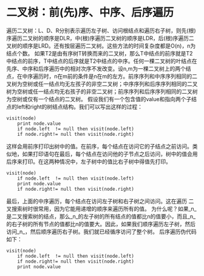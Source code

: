 # 二叉树：前(先)序、中序、后序遍历
遍历二叉树：L、D、R分别表示遍历左子树、访问根结点和遍历右子树，则先(根)序遍历二叉树的顺序是DLR，中(根)序遍历二叉树的顺序是LDR，后(根)序遍历二叉树的顺序是LRD。还有按层遍历二叉树。这些方法的时间复杂度都是O(n)，n为结点个数。
如果T2是由有序树T转换而来的二叉树，那么T中结点的前序就是T2中结点的前序，T中结点的后序就是T2中结点的中序。任何一棵二叉树的叶结点在先序、中序和后序遍历中的相对次序不发改变。设n,m为一棵二叉树上的两个结点，在中序遍历时，n在m前的条件是n在m的左方。前序序列和中序序列相同的二叉树为空树或任一结点均无左孩子的非空二叉树；中序序列和后序序列相同的二叉树为空树或任一结点均无右孩子的非空二叉树；前序序列和后序序列相同的二叉树为空树或仅有一个结点的二叉树。
假设我们有一个包含值的value和指向两个子结点的left和right的树结点结构。我们可以写出这样的过程：
```
visit(node)
    print node.value
    if node.left  != null then visit(node.left)
    if node.right!= null then visit(node.right)
```
这样会用前序打印出树中的值。在前序，每个结点在访问它的子结点之前访问。类似地，如果打印语句在最后，每个结点在访问他的子节点之后访问，树中的值会用后序来打印。在这两种情况中，左子树中的值比右子树中得值先打印。
```
visit(node)
    if node.left  != null then visit(node.left)
    print node.value
    if node.right!= null then visit(node.right)
```
最后，上面的中序遍历，每个结点在访问左子树和右子树之间访问。这在遍历 二叉搜索树时很常用，因为它能用递增的顺序来遍历所有的值。
为什么呢？如果_n_是二叉搜索树的结点，那么_n_的左子树的所有结点的值都比n的值要小，而且_n_的右子树的所有节点的值都比n的值要大。因此，如果我们顺序遍历左子树，然后访问_n_，然后顺序遍历右子树。我们就已经循序访问了整个树。
后序遍历伪代码如下：
```
visit(node)
    if node.left  != null then visit(node.left)
    if node.right!= null then visit(node.right)
    print node.value
```